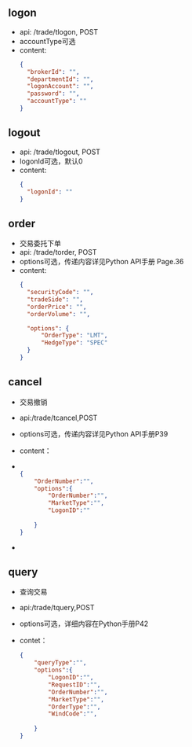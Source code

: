 ## logon
- api: /trade/tlogon, POST
- accountType可选
- content:
  ```json
  {
  	"brokerId": "",
  	"departmentId": "",
  	"logonAccount": "",
  	"password": "",
  	"accountType": ""
  }
  ```


## logout
- api: /trade/tlogout, POST
- logonId可选，默认0
- content:
  ```json
  {
  	"logonId": ""
  }
  ```

## order

- 交易委托下单
- api: /trade/torder, POST
- options可选，传递内容详见Python API手册 Page.36
- content:
  ```json
  {
  	"securityCode": "",
  	"tradeSide": "",
  	"orderPrice": "",
  	"orderVolume": "",

  	"options": {
  		"OrderType": "LMT",
  		"HedgeType": "SPEC"
  	}
  }
  ```

## cancel

- 交易撤销

- api:/trade/tcancel,POST

- options可选，传递内容详见Python API手册P39

- content：

- ```json
  
  {
      "OrderNumber":"",
      "options":{
          "OrderNumber":"",
          "MarketType":"",
          "LogonID":""
    
      }
  }
  ```

- 

## query

- 查询交易

- api:/trade/tquery,POST

- options可选，详细内容在Python手册P42

- contet：

  ```json
  {
      "queryType":"",
      "options":{
          "LogonID":"",
          "RequestID":"",
          "OrderNumber":"",
          "MarketType":"",
          "OrderType":"",
          "WindCode":"",
    
      }
  }
  ```

  